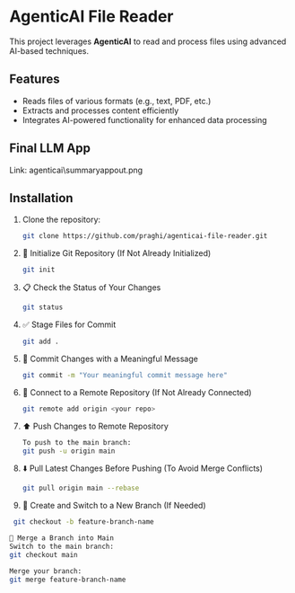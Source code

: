 # AgenticAI File Reader

This project leverages **AgenticAI** to read and process files using advanced AI-based techniques.

## Features
- Reads files of various formats (e.g., text, PDF, etc.)
- Extracts and processes content efficiently
- Integrates AI-powered functionality for enhanced data processing

## Final LLM App 

   Link: agenticai\summaryappout.png


## Installation

1. Clone the repository:
   ```bash
   git clone https://github.com/praghi/agenticai-file-reader.git

2. 🔧 Initialize Git Repository (If Not Already Initialized)
   ```bash
   git init

3. 📋 Check the Status of Your Changes
   ```bash
   git status

4. ✅ Stage Files for Commit
   ```bash
   git add . 

5. 💬 Commit Changes with a Meaningful Message
   ```bash
   git commit -m "Your meaningful commit message here"

6. 🔗 Connect to a Remote Repository (If Not Already Connected)
    ```bash
    git remote add origin <your repo>

7. ⬆️ Push Changes to Remote Repository
    ```bash
    To push to the main branch:
    git push -u origin main

8. ⬇️ Pull Latest Changes Before Pushing (To Avoid Merge Conflicts)
    ```bash
    git pull origin main --rebase

10. 🌿 Create and Switch to a New Branch (If Needed)
   ```bash
    git checkout -b feature-branch-name

🔄 Merge a Branch into Main
Switch to the main branch:
git checkout main

Merge your branch:
git merge feature-branch-name
